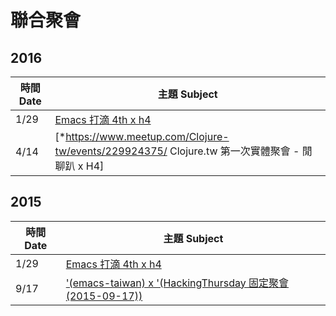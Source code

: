 # 聯合聚會

## 2016

| 時間 Date | 主題 Subject                                                                                       |
| --------- | -------------------------------------------------------------------------------------------------- |
| 1/29      | [Emacs 打滴 4th x h4](https://emacs.kktix.cc/events/emacstw-4th)                                   |
| 4/14      | [*<https://www.meetup.com/Clojure-tw/events/229924375/>   Clojure.tw 第一次實體聚會 - 閒聊趴 x H4] |

## 2015

| 時間 Date | 主題 Subject                                                                                                       |
| --------- | ------------------------------------------------------------------------------------------------------------------ |
| 1/29      | [Emacs 打滴 4th x h4](https://emacs.kktix.cc/events/emacstw-4th)                                                   |
| 9/17      | ['(emacs-taiwan)­ x '(HackingThursd­ay 固定聚會 (2015-09-17))](https://www.meetup.com/h4-taiwan/events/225005844/) |
